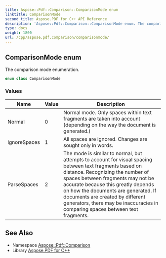 ```yaml
---
title: Aspose::Pdf::Comparison::ComparisonMode enum
linktitle: ComparisonMode
second_title: Aspose.PDF for C++ API Reference
description: 'Aspose::Pdf::Comparison::ComparisonMode enum. The comparison mode enumeration in C++.'
type: docs
weight: 1800
url: /cpp/aspose.pdf.comparison/comparisonmode/
---
```

## ComparisonMode enum


The comparison mode enumeration.

```cpp
enum class ComparisonMode
```

### Values

| Name | Value | Description |
| --- | --- | --- |
| Normal | 0 | Normal mode. Only spaces within text fragments are taken into account (depending on the way the document is generated.) |
| IgnoreSpaces | 1 | All spaces are ignored. Changes are sought only in words. |
| ParseSpaces | 2 | The mode is similar to normal, but attempts to account for visual spacing between text fragments based on distance. Recognizing the number of spaces between fragments may not be accurate because this greatly depends on how the documents are generated. If documents are created by different generators, there may be inaccuracies in comparing spaces between text fragments. |

## See Also

* Namespace [Aspose::Pdf::Comparison](../)
* Library [Aspose.PDF for C++](../../)
